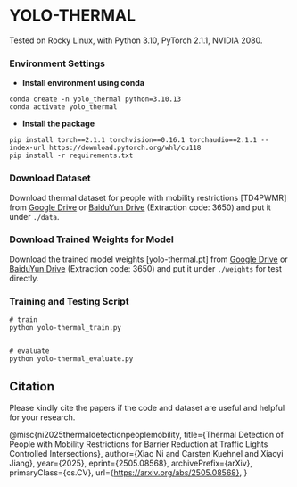 # YOLO-THERMAL

Tested on Rocky Linux, with Python 3.10, PyTorch 2.1.1, NVIDIA 2080.

### Environment Settings 
* **Install environment using conda**
```
conda create -n yolo_thermal python=3.10.13
conda activate yolo_thermal
```

 * **Install the package**
```
pip install torch==2.1.1 torchvision==0.16.1 torchaudio==2.1.1 --index-url https://download.pytorch.org/whl/cu118
pip install -r requirements.txt
```

### Download Dataset  
Download thermal dataset for people with mobility restrictions [TD4PWMR] from [Google Drive](https://drive.google.com/file/d/1XxrY23r7UbniAX2mKgi7NvCLt9buQDGd/view?usp=drive_link) or [BaiduYun Drive](https://pan.baidu.com/s/1NcgpMxGXrw6q4PoQCfcoaA?pwd=3650) (Extraction code: 3650) and put it under `./data`.

### Download Trained Weights for Model
Download the trained model weights [yolo-thermal.pt] from [Google Drive](https://drive.google.com/file/d/1tyC8yvdaBvCB7hi_4ul7vG62YtU_Pg-Y/view?usp=drive_link) or [BaiduYun Drive](https://pan.baidu.com/s/1iYnbOF_bZBlDR8k_EVJFNA?pwd=3650) (Extraction code: 3650) and put it under `./weights` for test directly.

### Training and Testing Script 

```
# train
python yolo-thermal_train.py


# evaluate
python yolo-thermal_evaluate.py
```

## Citation
Please kindly cite the papers if the code and dataset are useful and helpful for your research.

@misc{ni2025thermaldetectionpeoplemobility,
      title={Thermal Detection of People with Mobility Restrictions for Barrier Reduction at Traffic Lights Controlled Intersections}, 
      author={Xiao Ni and Carsten Kuehnel and Xiaoyi Jiang},
      year={2025},
      eprint={2505.08568},
      archivePrefix={arXiv},
      primaryClass={cs.CV},
      url={https://arxiv.org/abs/2505.08568}, 
}